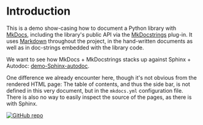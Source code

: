 ﻿# Introduction

This is a demo show-casing how to document a Python library with
[MkDocs], including the library's public API via the [MkDocstrings]
plug-in. It uses [Markdown] throughout the project, in the hand-written
documents as well as in doc-strings embedded with the library code.

We want to see how MkDocs + MkDocstrings stacks up against Sphinx +
Autodoc: [demo-Sphinx-autodoc].

One difference we already encounter here, though it's not obvious
from the rendered HTML page: The table of contents, and thus the side
bar, is not defined in this very document, but in the `mkdocs.yml`
configuration file. There is also no way to easily inspect the source
of the pages, as there is with Sphinx.

[![GitHub repo][GitHub badge]][GitHub repo]

[MkDocs]:              https://www.mkdocs.org
[MkDocstrings]:        https://mkdocstrings.github.io
[Markdown]:            https://www.mkdocs.org/user-guide/writing-your-docs/#writing-with-markdown
[demo-Sphinx-autodoc]: https://demo-Sphinx-autodoc.readthedocs.io
[GitHub badge]:        https://img.shields.io/badge/GitHub-100000?logo=github
[GitHub repo]:         https://github.com/john-hen/demo-MkDocstrings
